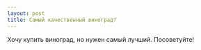 ```yaml
---
layout: post 
title: Самый качественный виноград? 
--- 
```

Хочу купить виноград,  но нужен самый лучший. Посоветуйте!
